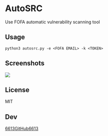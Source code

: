 # AutoSRC
Use FOFA automatic vulnerability scanning tool

## Usage

```
python3 autosrc.py -e <FOFA EMAIL> -k <TOKEN>
```

## Screenshots

![](https://github.com/pwnwikiorg/AutoSRC/blob/main/images/Xnip2021-07-12_13-17-07.jpg)



## License

MIT 



## Dev

[6613GitHub6613](https://github.com/6613GitHub6613)

